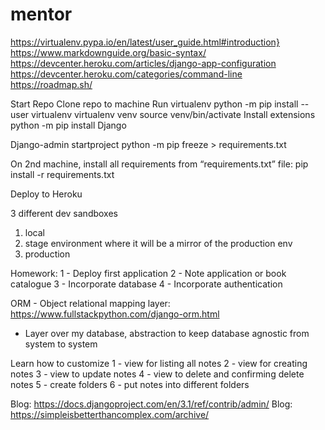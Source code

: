 # mentor
https://virtualenv.pypa.io/en/latest/user_guide.html#introduction}
https://www.markdownguide.org/basic-syntax/
https://devcenter.heroku.com/articles/django-app-configuration
https://devcenter.heroku.com/categories/command-line
https://roadmap.sh/


Start Repo
Clone repo to machine
Run virtualenv
python -m pip install --user virtualenv
virtualenv venv
source venv/bin/activate
Install extensions
python -m pip install Django

Django-admin startproject <newprojectname>
python -m pip freeze > requirements.txt

On 2nd machine, install all requirements from “requirements.txt” file:
    pip install -r requirements.txt


Deploy to Heroku


3 different dev sandboxes
1. local
2. stage environment where it will be a mirror of the production env
3. production


Homework:
1 - Deploy first application
2 - Note application or book catalogue
3 - Incorporate database
4 - Incorporate authentication

ORM - Object relational mapping layer: https://www.fullstackpython.com/django-orm.html
- Layer over my database, abstraction to keep database agnostic from system to system

Learn how to customize
1 - view for listing all notes
2 - view for creating notes
3 - view to update notes
4 - view to delete and confirming delete notes
5 - create folders
6 - put notes into different folders

Blog: https://docs.djangoproject.com/en/3.1/ref/contrib/admin/
Blog: https://simpleisbetterthancomplex.com/archive/
